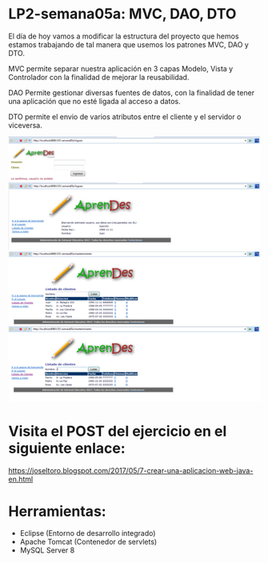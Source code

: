 # LP2-semana05a: MVC, DAO, DTO

El día de hoy vamos a modificar la estructura del proyecto que hemos estamos trabajando de tal manera que usemos los patrones MVC, DAO y DTO.

MVC permite separar nuestra aplicación en 3 capas Modelo, Vista y Controlador con la finalidad de mejorar la reusabilidad.

DAO Permite gestionar diversas fuentes de datos, con la finalidad de tener una aplicación que no esté ligada al acceso a datos.

DTO permite el envio de varios atributos entre el cliente y el servidor o viceversa.


![](https://raw.githubusercontent.com/ctec105/LP2-semana05a/master/image01.png)
![](https://raw.githubusercontent.com/ctec105/LP2-semana05a/master/image02.png)

# Visita el POST del ejercicio en el siguiente enlace:
https://joseltoro.blogspot.com/2017/05/7-crear-una-aplicacion-web-java-en.html

# Herramientas:
- Eclipse (Entorno de desarrollo integrado)
- Apache Tomcat (Contenedor de servlets)
- MySQL Server 8